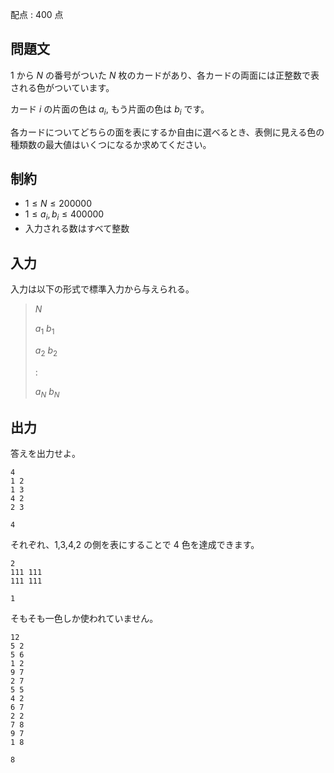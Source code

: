配点 : $400$ 点

## 問題文

$1$ から $N$ の番号がついた $N$ 枚のカードがあり、各カードの両面には正整数で表される色がついています。

カード $i$ の片面の色は $a_i$, もう片面の色は $b_i$ です。

各カードについてどちらの面を表にするか自由に選べるとき、表側に見える色の種類数の最大値はいくつになるか求めてください。

## 制約

- $1 \leq N \leq 200000$
- $1 \leq a_i,b_i \leq 400000$
- 入力される数はすべて整数

## 入力

入力は以下の形式で標準入力から与えられる。

> $N$
> 
> $a_1$ $b_1$
> 
> $a_2$ $b_2$
> 
> $:$
> 
> $a_N$ $b_N$

## 出力

答えを出力せよ。

```input1
4
1 2
1 3
4 2
2 3
```

```output1
4
```

それぞれ、$1$,$3$,$4$,$2$ の側を表にすることで $4$ 色を達成できます。

```input2
2
111 111
111 111
```

```output2
1
```

そもそも一色しか使われていません。

```input3
12
5 2
5 6
1 2
9 7
2 7
5 5
4 2
6 7
2 2
7 8
9 7
1 8
```

```output3
8
```